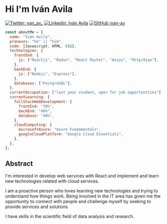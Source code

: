 # Hi I'm Iván Avila

[![Twitter: van_av_](https://img.shields.io/twitter/follow/van_av_?style=social)](https://twitter.com/van_av_) [![Linkedin: Iván Avila](https://img.shields.io/badge/-Iván_Avila-blue?style=flat-square&logo=Linkedin&logoColor=white&link=https://www.linkedin.com/in/ivan-daniel-avila/)](https://www.linkedin.com/in/ivan-daniel-avila/) [![GitHub ivan-av](https://img.shields.io/github/followers/ivan-av?label=follow&style=social)](https://github.com/ivan-av)

```javascript
const aboutMe = {
  name: "Iván Avila",
  pronouns: "he" || "him",
  code: [Javascript, HTML, CSS],
  technologies: {
    frontEnd: {
      js: ["Reactjs", "Redux", "React Router", "Axios", "Http/Ajax"],
    },
    backEnd: {
      js: ["Nodejs", "Express"],
    },
    databases: ["PostgreSQL"],
  },
  currentOccupation: ["last year student, open for job opportunities"],
  currentLearning: {
    fullStackWebDevelopment: {
      frontEnd: "70%",
      backEnd: "40%",
      database: "40%",
    },
    cloudComputing: {
      microsoftAzure: "Azure Fundamentals",
      googleCloudPlatform: "Google Cloud Essentials",
    },
  },
};
```

## Abstract

I'm interested in develop web services with React and implement and learn new technologies related with cloud services.

I am a proactive person who loves learning new technologies and trying to understand how things work. Being involved in the IT area has given me the opportunity to connect with people and challenge myself by seeking to provide services and solutions

I have skills in the scientific field of data analysis and research.

